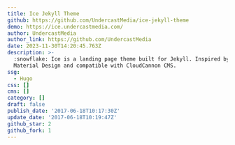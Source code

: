 ```yaml
---
title: Ice Jekyll Theme
github: https://github.com/UndercastMedia/ice-jekyll-theme
demo: https://ice.undercastmedia.com/
author: UndercastMedia
author_link: https://github.com/UndercastMedia
date: 2023-11-30T14:20:45.763Z
description: >-
  :snowflake: Ice is a landing page theme built for Jekyll. Inspired by Google's
  Material Design and compatible with CloudCannon CMS.
ssg:
  - Hugo
css: []
cms: []
category: []
draft: false
publish_date: '2017-06-18T10:17:30Z'
update_date: '2017-06-18T10:19:47Z'
github_star: 2
github_fork: 1
---
```

